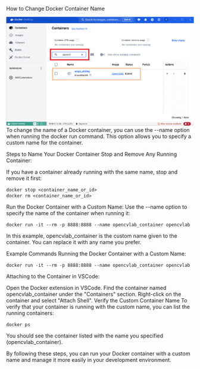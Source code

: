 How to Change Docker Container Name

![1721579408667](image/Howtochangethenameofthedockercontainer/1721579408667.png)
To change the name of a Docker container, you can use the --name option when running the docker run command. This option allows you to specify a custom name for the container.

Steps to Name Your Docker Container
Stop and Remove Any Running Container:


If you have a container already running with the same name, stop and remove it first:

```
docker stop <container_name_or_id>
docker rm <container_name_or_id>
```

Run the Docker Container with a Custom Name:
Use the --name option to specify the name of the container when running it:

```
docker run -it --rm -p 8888:8888 --name opencvlab_container opencvlab
```

In this example, opencvlab_container is the custom name given to the container. You can replace it with any name you prefer.

Example Commands
Running the Docker Container with a Custom Name:

```
docker run -it --rm -p 8888:8888 --name opencvlab_container opencvlab
```

Attaching to the Container in VSCode:

Open the Docker extension in VSCode.
Find the container named opencvlab_container under the "Containers" section.
Right-click on the container and select "Attach Shell".
Verify the Custom Container Name
To verify that your container is running with the custom name, you can list the running containers:

```
docker ps
```

You should see the container listed with the name you specified (opencvlab_container).

By following these steps, you can run your Docker container with a custom name and manage it more easily in your development environment.
